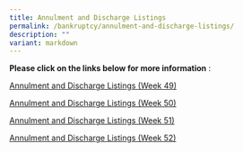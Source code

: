 ```yaml
---
title: Annulment and Discharge Listings
permalink: /bankruptcy/annulment-and-discharge-listings/
description: ""
variant: markdown
---
```

**Please click on the links below for more information**&nbsp;:<br>


[Annulment and Discharge Listings (Week 49)](/files/071223AnnulmentandDischargeListingsWeek49.pdf)
<br>

[Annulment and Discharge Listings (Week 50)](/files/151223AnnulmentandDischargeListingsWeek50.pdf)
<br>

[Annulment and Discharge Listings (Week 51)](/files/211223AnnulmentandDischargeListingsdated12December2023.pdf)
<br>

[Annulment and Discharge Listings (Week 52)](/files/291223AnnulmentandDischargeListingsdated19December2023.pdf)